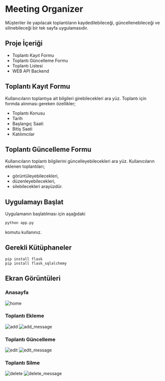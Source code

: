 # Meeting Organizer

Müşteriler ile yapılacak toplantıların kaydedilebileceği, güncellenebileceği ve silinebileceği bir tek sayfa uygulamasıdır.

## Proje İçeriği
* Toplantı Kayıt Formu
* Toplantı Güncelleme Formu
* Toplantı Listesi
* WEB API Backend

## Toplantı Kayıt Formu
Kullanıcıların toplantıya ait bilgileri girebilecekleri ara yüz. Toplantı için formda alınması gereken
özellikler;
* Toplantı Konusu
* Tarih
* Başlangıç Saati
* Bitiş Saati
* Katılımcılar

## Toplantı Güncelleme Formu
Kullanıcıların toplantı bilgilerini güncelleyebilecekleri ara yüz.
Kullanıcıların eklenen toplantıları;
* görüntüleyebilecekleri,
* düzenleyebilecekleri,
* silebilecekleri
arayüzdür.


## Uygulamayı Başlat

Uygulamanın başlatılması için aşağıdaki

```bash
python app.py
```
komutu kullanınız.

## Gerekli Kütüphaneler

```
pip install flask
pip install flask_sqlalchemy
```
## Ekran Görüntüleri

### Anasayfa

![home](/static/home.png)

### Toplantı Ekleme 

![add](/static/add.png)
![add_message](/static/add_message.png)

### Toplantı Güncelleme 

![edit](/static/edit.png)
![edit_message](/static/edit_message.png)

### Toplantı Silme

![delete](/static/delete.png)
![delete_message](/static/delete.png)